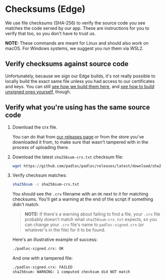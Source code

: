 # Checksums (Edge)

We use file checksums (SHA-256) to verify the source code you see matches the
code served by our app. These are instructions for you to verify that too, so
you don't have to trust us.

**NOTE:** These commands are meant for Linux and should also work on macOS. For
Windows systems, we suggest you run them via WSL2.

## Verify checksums against source code

Unfortunately, because we sign our Edge builds, it's not really possible to
locally build the exact same file unless you had access to our certificates and
keys. You can still
[see how we build them here](https://github.com/padloc/padloc/blob/ea05def083df89823d7c15c7bbeb6ef1a1b40383/.github/workflows/publish-release.yml#L54),
and
[see how to build unsigned ones yourself](https://github.com/padloc/padloc/blob/ea05def083df89823d7c15c7bbeb6ef1a1b40383/.github/workflows/build-web-extension.yml),
though.

## Verify what you're using has the same source code

1. Download the crx file.

    You can do that from
    [our releases page](https://github.com/padloc/padloc/releases) or from the
    store you've downloaded it from, to make sure that wasn't tampered with in
    the process of uploading there.

2. Download the latest `sha256sum-crx.txt` checksum file:

    ```bash
    wget https://github.com/padloc/padloc/releases/latest/download/sha256sum-crx.txt
    ```

3. Verify checksum matches:

    ```bash
    sha256sum -c sha256sum-crx.txt
    ```

    You should see the `.crx` filename with an `OK` next to it for matching
    checksums. You'll get a warning at the end of the script if something didn't
    match.

    > **NOTE:** If there's a warning about failing to find a file, your `.crx`
    > file probably doesn't match what `sha256sum-crx.txt` expects, so you can
    > change your `.crx` file's name to `padloc-signed.crx` (or whatever's in
    > the file) for it to be found.

    Here's an illustrative example of success:

    ```txt
    ./padloc-signed.crx: OK
    ```

    And one with a tampered file:

    ```txt
    ./padloc-signed.crx: FAILED
    sha256sum: WARNING: 1 computed checksum did NOT match
    ```
